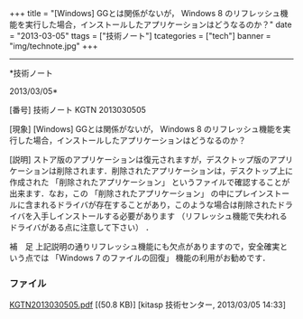 ﻿+++
title = "[Windows] GGとは関係がないが， Windows 8 のリフレッシュ機能を実行した場合，インストールしたアプリケーションはどうなるのか？"
date = "2013-03-05"
ttags = ["技術ノート"]
tcategories = ["tech"]
banner = "img/technote.jpg"
+++

-----------------------------------------------------------------------------------------------------------------------------

*技術ノート

2013/03/05*


[番号]
技術ノート KGTN 2013030505

[現象]
[Windows] GGとは関係がないが， Windows 8
のリフレッシュ機能を実行した場合，インストールしたアプリケーションはどうなるのか？

[説明]
ストア版のアプリケーションは復元されますが，デスクトップ版のアプリケーションは削除されます．削除されたアプリケーションは，デスクトップ上に作成された
「削除されたアプリケーション」
というファイルで確認することが出来ます．なお，この
「削除されたアプリケーション」
の中にプレインストールに含まれるドライバが存在することがあり，このような場合は削除されたドライバを入手しインストールする必要があります
（リフレッシュ機能で失われるドライバがある点に注意して下さい） ．

補　足
上記説明の通りリフレッシュ機能にも欠点がありますので，安全確実という点では
「Windows 7 のファイルの回復」 機能の利用がお勧めです．


### ファイル

 
 


[KGTN2013030505.pdf](http://techreport.kitasp.net/attachments/download/1255/KGTN2013030505.pdf)
 [(50.8 KB)] [kitasp 技術センター, 2013/03/05
14:33]


 


 

